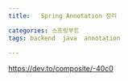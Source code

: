 ```yaml
---
title:   Spring Annotation 정리

categories: 스프링부트 
tags: backend  java  annotation
 
---
```


  
  
https://dev.to/composite/-40c0  
